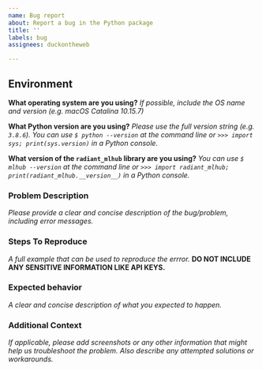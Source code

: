 ```yaml
---
name: Bug report
about: Report a bug in the Python package
title: ''
labels: bug
assignees: duckontheweb

---
```


## Environment

**What operating system are you using?**
*If possible, include the OS name and version (e.g. macOS Catalina 10.15.7)*

**What Python version are you using?**
*Please use the full version string (e.g. `3.8.6`). You can use `$ python --version` at the command line or `>>> import sys; print(sys.version)` in a Python console.*

**What version of the `radiant_mlhub` library are you using?**
*You can use `$ mlhub --version` at the command line or `>>> import radiant_mlhub; print(radiant_mlhub.__version__)` in a Python console.*

### Problem Description
*Please provide a clear and concise description of the bug/problem, including error messages.*

### Steps To Reproduce
*A full example that can be used to reproduce the errror.* **DO NOT INCLUDE ANY SENSITIVE INFORMATION LIKE API KEYS.**

### Expected behavior
*A clear and concise description of what you expected to happen.*

### Additional Context
*If applicable, please add screenshots or any other information that might help us troubleshoot the problem. Also describe any attempted solutions or workarounds.*
